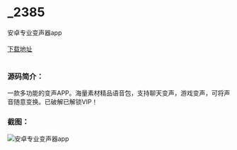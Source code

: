 # _2385
安卓专业变声器app
<br/></br>
[下载地址](https://www.uuid2.com/2385.html "下载地址")
<br/></br>
<h3>源码简介：</h3>
<p>一款多功能的变声APP。海量素材精品语音包，支持聊天变声，游戏变声，可将声音随意变换。已破解已解锁VIP！<p>
<h3>截图：</h3>
<img src="https://www.uuid2.com/wp-content/uploads/img/202105/2d5f251688.png" alt="安卓专业变声器app">
